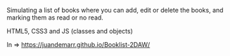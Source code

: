 Simulating a list of books where you can add, edit or delete the books, and marking them as read or no read.

HTML5, CSS3 and JS (classes and objects)

In => https://juandemarr.github.io/Booklist-2DAW/